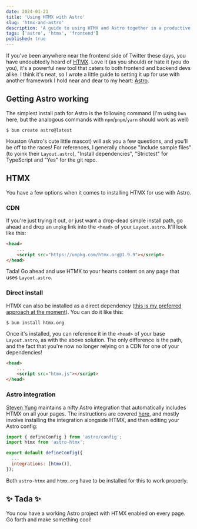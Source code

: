 ```yaml
---
date: 2024-01-21
title: 'Using HTMX with Astro'
slug: 'htmx-and-astro'
description: 'A guide to using HTMX and Astro together in a productive fashion'
tags: ['astro', 'htmx', 'frontend']
published: true
---
```


If you've been anywhere near the frontend side of Twitter these days, you have undoubtedly heard of [HTMX](https://htmx.org/). Love it (as you should) or hate it (you do you), it's a powerful new tool that caters to both frontend and backend devs alike. I think it's neat, so I wrote a little guide to setting it up for use with another framework I hold near and dear to my heart: [Astro](https://astro.build/).

## Getting Astro working

The simplest install path for Astro is the following command (I'm using `bun` here, but the analogous commands with `npm`/`pnpm`/`yarn` should work as well)

```shell
$ bun create astro@latest
```

Houston (Astro's cute little mascot) will ask you a few questions, and you'll be off to the races! For references, I generally choose "Include sample files" (to yoink their `Layout.astro`), "Install dependencies", "Strictest" for TypeScript and "Yes" for the git repo.

## HTMX

You have a few options when it comes to installing HTMX for use with Astro.

### CDN

If you're just trying it out, or just want a drop-dead simple install path, go ahead and drop an `unpkg` link into the `<head>` of your `Layout.astro`. It'll look like this:

```html
<head>
	...
	<script src="https://unpkg.com/htmx.org@1.9.9"></script>
</head>
```

Tada! Go ahead and use HTMX to your hearts content on any page that uses `Layout.astro`.

### Direct install

HTMX can also be installed as a direct dependency ([this is my preferred approach at the moment](/bits/installing-htmx)). You can do it like this:

```shell
$ bun install htmx.org
```

Once it's installed, you can reference it in the `<head>` of your base `Layout.astro`, as with the above solution. The only difference is the path, and the fact that you're now no longer relying on a CDN for one of your dependencies!

```html
<head>
	...
	<script src="htmx.js"></script>
</head>
```

### Astro integration

[Steven Yung](https://github.com/xstevenyung) maintains a nifty Astro integration that automatically includes HTMX on all your pages. The instructions are covered [here](https://github.com/xstevenyung/astro-htmx), and mostly involve installing the integration alongside HTMX, and then editing your Astro config:

```javascript
import { defineConfig } from 'astro/config';
import htmx from 'astro-htmx';

export default defineConfig({
  ...
  integrations: [htmx()],
});
```

Both `astro-htmx` and `htmx.org` have to be installed for this to work properly.

## ✨ Tada ✨

You now have a working Astro project with HTMX enabled on every page. Go forth and make something cool!
